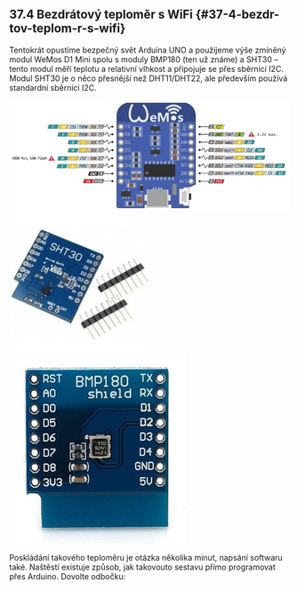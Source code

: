 ## 37.4 Bezdrátový teploměr s WiFi {#37-4-bezdr-tov-teplom-r-s-wifi}

Tentokrát opustíme bezpečný svět Arduina UNO a použijeme výše zmíněný modul WeMos D1 Mini spolu s moduly BMP180 (ten už známe) a SHT30 – tento modul měří teplotu a relativní vlhkost a připojuje se přes sběrnici I2C. Modul SHT30 je o něco přesnější než DHT11/DHT22, ale především používá standardní sběrnici I2C.

![402-1.jpeg](images/00209.jpeg)![402-2.jpeg](images/00134.jpeg)![402-3.jpeg](images/00200.jpeg)

Poskládání takového teploměru je otázka několika minut, napsání softwaru také. Naštěstí existuje způsob, jak takovouto sestavu přímo programovat přes Arduino. Dovolte odbočku: